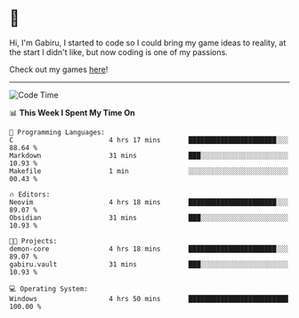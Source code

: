 # 🐀

Hi, I'm Gabiru, I started to code so I could bring my game ideas to reality, at the start I didn't like, but now coding is one of my passions.

Check out my games [here](https://gabiru.art/projetos/)!

---

<!--START_SECTION:waka-->
![Code Time](http://img.shields.io/badge/Code%20Time-452%20hrs%2013%20mins-blue)

📊 **This Week I Spent My Time On** 

```text
💬 Programming Languages: 
C                        4 hrs 17 mins       ██████████████████████░░░   88.64 % 
Markdown                 31 mins             ███░░░░░░░░░░░░░░░░░░░░░░   10.93 % 
Makefile                 1 min               ░░░░░░░░░░░░░░░░░░░░░░░░░   00.43 % 

🔥 Editors: 
Neovim                   4 hrs 18 mins       ██████████████████████░░░   89.07 % 
Obsidian                 31 mins             ███░░░░░░░░░░░░░░░░░░░░░░   10.93 % 

🐱‍💻 Projects: 
demon-core               4 hrs 18 mins       ██████████████████████░░░   89.07 % 
gabiru.vault             31 mins             ███░░░░░░░░░░░░░░░░░░░░░░   10.93 % 

💻 Operating System: 
Windows                  4 hrs 50 mins       █████████████████████████   100.00 % 
```


<!--END_SECTION:waka-->
